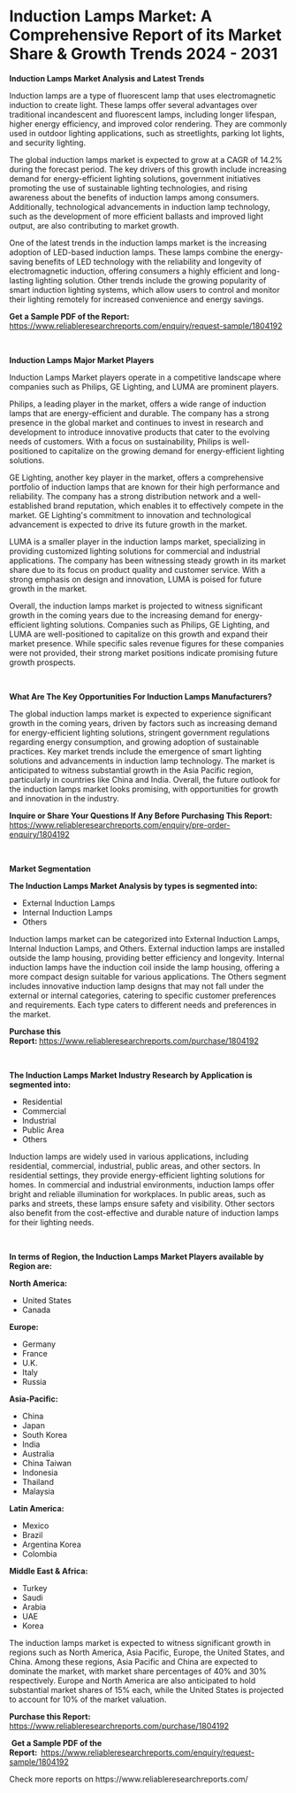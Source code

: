 <p><h1>Induction Lamps Market: A Comprehensive Report of its Market Share & Growth Trends 2024 - 2031</h1></p><p><strong>Induction Lamps Market Analysis and Latest Trends</strong></p>
<p><p>Induction lamps are a type of fluorescent lamp that uses electromagnetic induction to create light. These lamps offer several advantages over traditional incandescent and fluorescent lamps, including longer lifespan, higher energy efficiency, and improved color rendering. They are commonly used in outdoor lighting applications, such as streetlights, parking lot lights, and security lighting.</p><p>The global induction lamps market is expected to grow at a CAGR of 14.2% during the forecast period. The key drivers of this growth include increasing demand for energy-efficient lighting solutions, government initiatives promoting the use of sustainable lighting technologies, and rising awareness about the benefits of induction lamps among consumers. Additionally, technological advancements in induction lamp technology, such as the development of more efficient ballasts and improved light output, are also contributing to market growth.</p><p>One of the latest trends in the induction lamps market is the increasing adoption of LED-based induction lamps. These lamps combine the energy-saving benefits of LED technology with the reliability and longevity of electromagnetic induction, offering consumers a highly efficient and long-lasting lighting solution. Other trends include the growing popularity of smart induction lighting systems, which allow users to control and monitor their lighting remotely for increased convenience and energy savings.</p></p>
<p><strong>Get a Sample PDF of the Report:&nbsp;</strong> <a href="https://www.reliableresearchreports.com/enquiry/request-sample/1804192">https://www.reliableresearchreports.com/enquiry/request-sample/1804192</a></p>
<p>&nbsp;</p>
<p><strong>Induction Lamps Major Market Players</strong></p>
<p><p>Induction Lamps Market players operate in a competitive landscape where companies such as Philips, GE Lighting, and LUMA are prominent players. </p><p>Philips, a leading player in the market, offers a wide range of induction lamps that are energy-efficient and durable. The company has a strong presence in the global market and continues to invest in research and development to introduce innovative products that cater to the evolving needs of customers. With a focus on sustainability, Philips is well-positioned to capitalize on the growing demand for energy-efficient lighting solutions.</p><p>GE Lighting, another key player in the market, offers a comprehensive portfolio of induction lamps that are known for their high performance and reliability. The company has a strong distribution network and a well-established brand reputation, which enables it to effectively compete in the market. GE Lighting's commitment to innovation and technological advancement is expected to drive its future growth in the market.</p><p>LUMA is a smaller player in the induction lamps market, specializing in providing customized lighting solutions for commercial and industrial applications. The company has been witnessing steady growth in its market share due to its focus on product quality and customer service. With a strong emphasis on design and innovation, LUMA is poised for future growth in the market.</p><p>Overall, the induction lamps market is projected to witness significant growth in the coming years due to the increasing demand for energy-efficient lighting solutions. Companies such as Philips, GE Lighting, and LUMA are well-positioned to capitalize on this growth and expand their market presence. While specific sales revenue figures for these companies were not provided, their strong market positions indicate promising future growth prospects.</p></p>
<p>&nbsp;</p>
<p><strong>What Are The Key Opportunities For Induction Lamps Manufacturers?</strong></p>
<p><p>The global induction lamps market is expected to experience significant growth in the coming years, driven by factors such as increasing demand for energy-efficient lighting solutions, stringent government regulations regarding energy consumption, and growing adoption of sustainable practices. Key market trends include the emergence of smart lighting solutions and advancements in induction lamp technology. The market is anticipated to witness substantial growth in the Asia Pacific region, particularly in countries like China and India. Overall, the future outlook for the induction lamps market looks promising, with opportunities for growth and innovation in the industry.</p></p>
<p><strong>Inquire or Share Your Questions If Any Before Purchasing This Report:</strong> <a href="https://www.reliableresearchreports.com/enquiry/pre-order-enquiry/1804192">https://www.reliableresearchreports.com/enquiry/pre-order-enquiry/1804192</a></p>
<p>&nbsp;</p>
<p><strong>Market Segmentation</strong></p>
<p><strong>The Induction Lamps Market Analysis by types is segmented into:</strong></p>
<p><ul><li>External Induction Lamps</li><li>Internal Induction Lamps</li><li>Others</li></ul></p>
<p><p>Induction lamps market can be categorized into External Induction Lamps, Internal Induction Lamps, and Others. External induction lamps are installed outside the lamp housing, providing better efficiency and longevity. Internal induction lamps have the induction coil inside the lamp housing, offering a more compact design suitable for various applications. The Others segment includes innovative induction lamp designs that may not fall under the external or internal categories, catering to specific customer preferences and requirements. Each type caters to different needs and preferences in the market.</p></p>
<p><strong>Purchase this Report:&nbsp;</strong><a href="https://www.reliableresearchreports.com/purchase/1804192">https://www.reliableresearchreports.com/purchase/1804192</a></p>
<p>&nbsp;</p>
<p><strong>The Induction Lamps Market Industry Research by Application is segmented into:</strong></p>
<p><ul><li>Residential</li><li>Commercial</li><li>Industrial</li><li>Public Area</li><li>Others</li></ul></p>
<p><p>Induction lamps are widely used in various applications, including residential, commercial, industrial, public areas, and other sectors. In residential settings, they provide energy-efficient lighting solutions for homes. In commercial and industrial environments, induction lamps offer bright and reliable illumination for workplaces. In public areas, such as parks and streets, these lamps ensure safety and visibility. Other sectors also benefit from the cost-effective and durable nature of induction lamps for their lighting needs.</p></p>
<p>&nbsp;</p>
<p><strong>In terms of Region, the Induction Lamps Market Players available by Region are:</strong></p>
<p>
    <p> <strong> North America: </strong>
        <ul>
            <li>United States</li>
            <li>Canada</li>
        </ul>
        </p> 
    <p> <strong> Europe: </strong>
        <ul>
            <li>Germany</li>
            <li>France</li>
            <li>U.K.</li>
            <li>Italy</li>
            <li>Russia</li>
        </ul>
        </p> 
    <p> <strong> Asia-Pacific: </strong>
        <ul>
            <li>China</li>
            <li>Japan</li>
            <li>South Korea</li>
            <li>India</li>
            <li>Australia</li>
            <li>China Taiwan</li>
            <li>Indonesia</li>
            <li>Thailand</li>
            <li>Malaysia</li>
        </ul>
        </p> 
    <p> <strong> Latin America: </strong>
        <ul>
            <li>Mexico</li>
            <li>Brazil</li>
            <li>Argentina Korea</li>
            <li>Colombia</li>
        </ul>
        </p> 
    <p> <strong> Middle East & Africa: </strong>
        <ul>
            <li>Turkey</li>
            <li>Saudi</li>
            <li>Arabia</li>
            <li>UAE</li>
            <li>Korea</li>
        </ul>
    </p>
    </p>
<p><p>The induction lamps market is expected to witness significant growth in regions such as North America, Asia Pacific, Europe, the United States, and China. Among these regions, Asia Pacific and China are expected to dominate the market, with market share percentages of 40% and 30% respectively. Europe and North America are also anticipated to hold substantial market shares of 15% each, while the United States is projected to account for 10% of the market valuation.</p></p>
<p><strong>Purchase this Report: </strong><a href="https://www.reliableresearchreports.com/purchase/1804192">https://www.reliableresearchreports.com/purchase/1804192</a></p>
<p>&nbsp;<strong>Get a Sample PDF of the Report:&nbsp;&nbsp;</strong><a href="https://www.reliableresearchreports.com/enquiry/request-sample/1804192">https://www.reliableresearchreports.com/enquiry/request-sample/1804192</a></p>
<p><strong></strong></p>
<p>Check more reports on https://www.reliableresearchreports.com/</p>